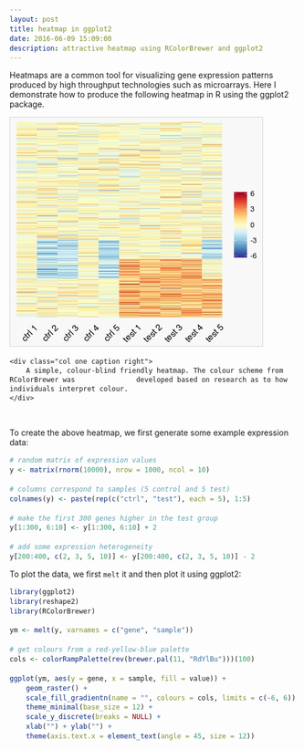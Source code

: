 ```yaml
---
layout: post
title: heatmap in ggplot2
date: 2016-06-09 15:09:00
description: attractive heatmap using RColorBrewer and ggplot2
---
```


Heatmaps are a common tool for visualizing gene expression patterns produced by
high throughput technologies such as microarrays. Here I demonstrate how to 
produce the following heatmap in R using the ggplot2 package.

<div>
    <img src="/img/heatmap.jpeg">

    <div class="col one caption right">
	    A simple, colour-blind friendly heatmap. The colour scheme from RColorBrewer was               developed based on research as to how individuals interpret colour.
    </div>
    
</div>

<br>

To create the above heatmap, we first generate some example expression data:


```r
# random matrix of expression values
y <- matrix(rnorm(10000), nrow = 1000, ncol = 10)

# columns correspond to samples (5 control and 5 test)
colnames(y) <- paste(rep(c("ctrl", "test"), each = 5), 1:5)

# make the first 300 genes higher in the test group
y[1:300, 6:10] <- y[1:300, 6:10] + 2

# add some expression heterogeneity
y[200:400, c(2, 3, 5, 10)] <- y[200:400, c(2, 3, 5, 10)] - 2
```

To plot the data, we first `melt` it and then plot it using ggplot2:


```r
library(ggplot2)
library(reshape2)
library(RColorBrewer)

ym <- melt(y, varnames = c("gene", "sample"))

# get colours from a red-yellow-blue palette
cols <- colorRampPalette(rev(brewer.pal(11, "RdYlBu")))(100)

ggplot(ym, aes(y = gene, x = sample, fill = value)) +
    geom_raster() + 
    scale_fill_gradientn(name = "", colours = cols, limits = c(-6, 6)) + 
    theme_minimal(base_size = 12) + 
    scale_y_discrete(breaks = NULL) +
    xlab("") + ylab("") +
    theme(axis.text.x = element_text(angle = 45, size = 12))
```

